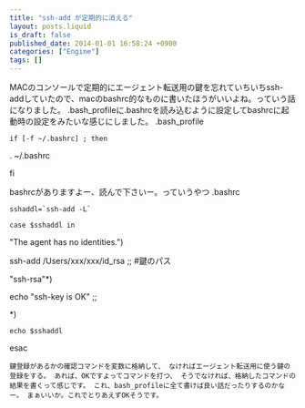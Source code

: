 ```yaml
---
title: "ssh-add が定期的に消える"
layout: posts.liquid
is_draft: false
published_date: 2014-01-01 16:58:24 +0900
categories: ["Engine"]
tags: []
---
```


MACのコンソールで定期的にエージェント転送用の鍵を忘れていちいちssh-addしていたので、macのbashrc的なものに書いたほうがいいよね。っていう話になりました。&nbsp;.bash\_profileに.bashrcを読み込むように設定してbashrcに起動時の設定をみたいな感じにしました。&nbsp;.bash\_profile

    if [-f ~/.bashrc] ; then

. ~/.bashrc

fi

bashrcがありますよー、読んで下さいー。っていうやつ&nbsp;.bashrc

    sshaddl=`ssh-add -L`

    case $sshaddl in

"The agent has no identities.")

ssh-add /Users/xxx/xxx/id\_rsa ;; #鍵のパス

"ssh-rsa"\*)

echo "ssh-key is OK" ;;

\*)

    echo $sshaddl

esac

    鍵登録があるかの確認コマンドを変数に格納して、 なければエージェント転送用に使う鍵の登録をする。 あれば、OKですよってコマンドを打つ、 そうでなければ、格納したコマンドの結果を書くって感じです。 これ、bash_profileに全て書けば良い話だったりするのかなー。 まぁいいか。これでとりあえずOKそうです。


